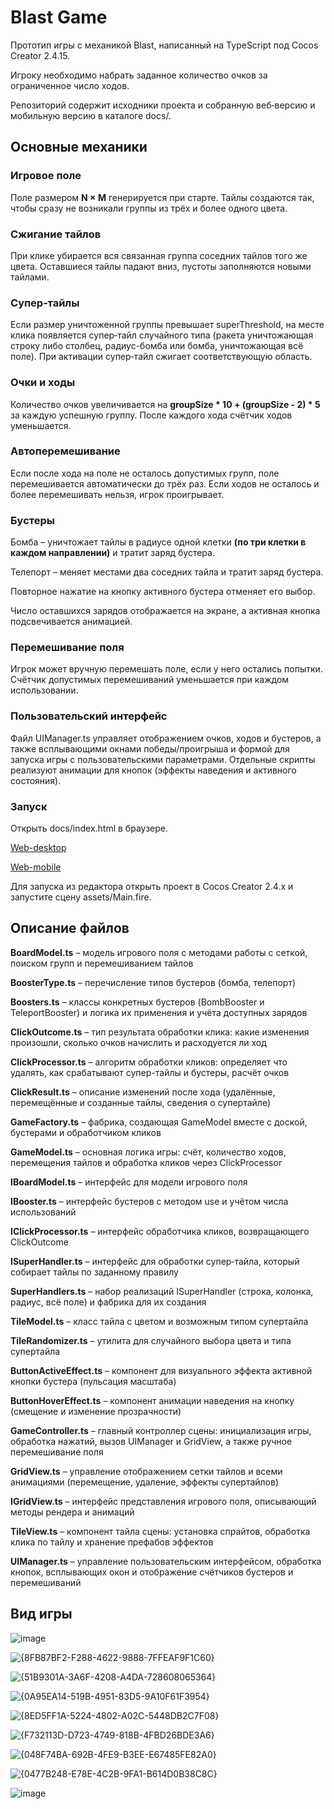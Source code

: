 Blast Game
=====================
Прототип игры с механикой Blast, написанный на TypeScript под Cocos Creator 2.4.15.

Игроку необходимо набрать заданное количество очков за ограниченное число ходов.

Репозиторий содержит исходники проекта и собранную веб‑версию и мобильную версию в каталоге docs/.

Основные механики
-----------------------------------

### Игровое поле

Поле размером **N × M** генерируется при старте. Тайлы создаются так, чтобы сразу не возникали группы из трёх и более одного цвета.

### Сжигание тайлов
При клике убирается вся связанная группа соседних тайлов того же цвета. Оставшиеся тайлы падают вниз, пустоты заполняются новыми тайлами.

### Супер‑тайлы
Если размер уничтоженной группы превышает superThreshold, на месте клика появляется супер‑тайл случайного типа (ракета уничтожающая строку либо столбец, радиус-бомба или бомба, уничтожающая всё поле). При активации супер‑тайл сжигает соответствующую область.

### Очки и ходы
Количество очков увеличивается на **groupSize * 10 + (groupSize - 2) * 5** за каждую успешную группу. После каждого хода счётчик ходов уменьшается.

### Автоперемешивание
Если после хода на поле не осталось допустимых групп, поле перемешивается автоматически до трёх раз. Если ходов не осталось и более перемешивать нельзя, игрок проигрывает.

### Бустеры
Бомба – уничтожает тайлы в радиусе одной клетки **(по три клетки в каждом направлении)** и тратит заряд бустера.

Телепорт – меняет местами два соседних тайла и тратит заряд бустера.

Повторное нажатие на кнопку активного бустера отменяет его выбор.

Число оставшихся зарядов отображается на экране, а активная кнопка подсвечивается анимацией.

### Перемешивание поля
Игрок может вручную перемешать поле, если у него остались попытки. Счётчик допустимых перемешиваний уменьшается при каждом использовании.

### Пользовательский интерфейс
Файл UIManager.ts управляет отображением очков, ходов и бустеров, а также всплывающими окнами победы/проигрыша и формой для запуска игры с пользовательскими параметрами. Отдельные скрипты реализуют анимации для кнопок (эффекты наведения и активного состояния).

### Запуск
Открыть docs/index.html в браузере.

[Web-desktop](https://japusta.github.io/blast_game/build_desktop/web-desktop/)

[Web-mobile](https://japusta.github.io/blast_game/build_mobile/web-mobile/)

Для запуска из редактора открыть проект в Cocos Creator 2.4.x и запустите сцену assets/Main.fire.

Описание файлов
-----------------------------------

**BoardModel.ts** – модель игрового поля с методами работы с сеткой, поиском групп и перемешиванием тайлов

**BoosterType.ts** – перечисление типов бустеров (бомба, телепорт)

**Boosters.ts** – классы конкретных бустеров (BombBooster и TeleportBooster) и логика их применения и учёта доступных зарядов

**ClickOutcome.ts** – тип результата обработки клика: какие изменения произошли, сколько очков начислить и расходуется ли ход

**ClickProcessor.ts** – алгоритм обработки кликов: определяет что удалять, как срабатывают супер-тайлы и бустеры, расчёт очков

**ClickResult.ts** – описание изменений после хода (удалённые, перемещённые и созданные тайлы, сведения о супертайле)

**GameFactory.ts** – фабрика, создающая GameModel вместе с доской, бустерами и обработчиком кликов

**GameModel.ts** – основная логика игры: счёт, количество ходов, перемещения тайлов и обработка кликов через ClickProcessor

**IBoardModel.ts** – интерфейс для модели игрового поля

**IBooster.ts** – интерфейс бустеров с методом use и учётом числа использований

**IClickProcessor.ts** – интерфейс обработчика кликов, возвращающего ClickOutcome

**ISuperHandler.ts** – интерфейс для обработки супер‑тайла, который собирает тайлы по заданному правилу

**SuperHandlers.ts** – набор реализаций ISuperHandler (строка, колонка, радиус, всё поле) и фабрика для их создания

**TileModel.ts** – класс тайла с цветом и возможным типом супертайла

**TileRandomizer.ts** – утилита для случайного выбора цвета и типа супертайла

**ButtonActiveEffect.ts** – компонент для визуального эффекта активной кнопки бустера (пульсация масштаба)

**ButtonHoverEffect.ts** – компонент анимации наведения на кнопку (смещение и изменение прозрачности)

**GameController.ts** – главный контроллер сцены: инициализация игры, обработка нажатий, вызов UIManager и GridView, а также ручное перемешивание поля

**GridView.ts** – управление отображением сетки тайлов и всеми анимациями (перемещение, удаление, эффекты супертайлов)

**IGridView.ts** – интерфейс представления игрового поля, описывающий методы рендера и анимаций

**TileView.ts** – компонент тайла сцены: установка спрайтов, обработка клика по тайлу и хранение префабов эффектов

**UIManager.ts** – управление пользовательским интерфейсом, обработка кнопок, всплывающих окон и отображение счётчиков бустеров и перемешиваний

Вид игры
-----------------------------------

![image](https://github.com/user-attachments/assets/e3a449db-f758-487d-821b-3fa7d9e1b696)


![{8FB87BF2-F288-4622-9888-7FFEAF9F1C60}](https://github.com/user-attachments/assets/ff8d20a5-f585-4ab7-9931-57c3c980a72b)

![{51B9301A-3A6F-4208-A4DA-728608065364}](https://github.com/user-attachments/assets/f954ca03-94f8-4266-a95e-eae9986b8992)

![{0A95EA14-519B-4951-83D5-9A10F61F3954}](https://github.com/user-attachments/assets/70a05edd-c0f0-412c-9387-e0336af0e111)

![{8ED5FF1A-5224-4802-A02C-5448DB2C7F08}](https://github.com/user-attachments/assets/63d4f1b6-781a-4b6b-827d-0abe6dd37ac7)

![{F732113D-D723-4749-818B-4FBD26BDE3A6}](https://github.com/user-attachments/assets/3a386980-538c-44c5-b0ff-980195e0f580)

![{048F74BA-692B-4FE9-B3EE-E67485FE82A0}](https://github.com/user-attachments/assets/e7d1a55f-84c3-45d5-b926-4af95e9a7ad9)

![{0477B248-E78E-4C2B-9FA1-B614D0B38C8C}](https://github.com/user-attachments/assets/6f15ef1d-928d-4a9b-835f-cc5a92904046)

![image](https://github.com/user-attachments/assets/1215cff0-b4f8-4ef6-a5e4-e661e49363a4)








